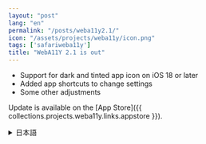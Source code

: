 ```yaml
---
layout: "post"
lang: "en"
permalink: "/posts/weba11y2.1/"
icon: "/assets/projects/weba11y/icon.png"
tags: ['safariweba11y']
title: "WebA11Y 2.1 is out"
---
```


- Support for dark and tinted app icon on iOS 18 or later
- Added app shortcuts to change settings
- Some other adjustments

Update is available on the [App Store]({{ collections.projects.weba11y.links.appstore }}).

<details lang="ja">
<summary>日本語</summary>

- iOS 18以降でアイコンの外観の変更に対応しました
- 設定を変更するアプリショートカットを作成できるようにしました
- その他いくつかの調整を行いました

アップデートは[App Store]({{ collections.projects.weba11y.links.appstore }})で利用可能です。

</details>
